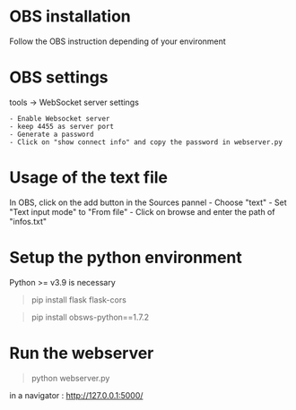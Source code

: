 
# OBS installation
Follow the OBS instruction depending of your environment

# OBS settings
tools -> WebSocket server settings

    - Enable Websocket server
    - keep 4455 as server port
    - Generate a password
    - Click on "show connect info" and copy the password in webserver.py

# Usage of the text file
In OBS, click on the add button in the Sources pannel
    - Choose "text"
    - Set "Text input mode" to "From file"
    - Click on browse and enter the path of "infos.txt"


# Setup the python environment
Python >= v3.9 is necessary

> pip install flask flask-cors

> pip install obsws-python==1.7.2

# Run the webserver
> python webserver.py

in a navigator : http://127.0.0.1:5000/
